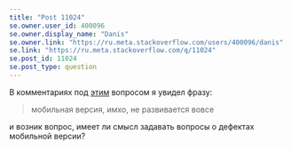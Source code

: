 ```yaml
---
title: "Post 11024"
se.owner.user_id: 400096
se.owner.display_name: "Danis"
se.owner.link: "https://ru.meta.stackoverflow.com/users/400096/danis"
se.link: "https://ru.meta.stackoverflow.com/q/11024"
se.post_id: 11024
se.post_type: question
---
```

<p>В комментариях под <a href="https://ru.meta.stackoverflow.com/questions/10996/%d0%a2%d0%b5%d0%bc%d0%bd%d1%8b%d0%b9-%d1%80%d0%b5%d0%b6%d0%b8%d0%bc-%d0%b4%d0%be%d1%81%d1%82%d1%83%d0%bf%d0%b5%d0%bd-%d0%bd%d0%b0-stack-overflow-%d0%bd%d0%b0-%d1%80%d1%83%d1%81%d1%81%d0%ba%d0%be%d0%bc">этим</a> вопросом я увидел фразу:</p>
<blockquote>
<p>мобильная версия, имхо, не развивается вовсе</p>
</blockquote>
<p>и возник вопрос, имеет ли смысл задавать вопросы о дефектах мобильной версии?</p>
